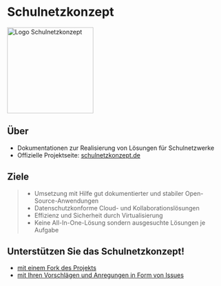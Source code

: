 # Schulnetzkonzept

<img src="https://github.com/mayerthomas/schulnetzkonzept/blob/master/docs/_media/logo_schulnetzkonzept.png" width="200px" alt="Logo Schulnetzkonzept">

## Über

 - Dokumentationen zur Realisierung von Lösungen für Schulnetzwerke
 - Offizielle Projektseite: [schulnetzkonzept.de](https://schulnetzkonzept.de)

## Ziele

> - Umsetzung mit Hilfe gut dokumentierter und stabiler Open-Source-Anwendungen
> - Datenschutzkonforme Cloud- und Kollaborationslösungen
> - Effizienz und Sicherheit durch Virtualisierung
> - Keine All-In-One-Lösung sondern ausgesuchte Lösungen je Aufgabe

## Unterstützen Sie das Schulnetzkonzept!

- [mit einem Fork des Projekts](https://github.com/mayerthomas/schulnetzkonzept)
- [mit Ihren Vorschlägen und Anregungen in Form von Issues](https://github.com/mayerthomas/schulnetzkonzept/issues)